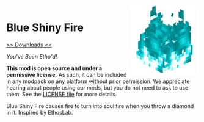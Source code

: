 <img src="icon.png" align="right" width="180px"/>

# Blue Shiny Fire


[>> Downloads <<](https://github.com/Boundarybreaker/BlueShinyFire/releases)

*You've Been Etho'd!*

**This mod is open source and under a permissive license.** As such, it can be included in any modpack on any platform without prior permission. We appreciate hearing about people using our mods, but you do not need to ask to use them. See the [LICENSE file](LICENSE) for more details.

Blue Shiny Fire causes fire to turn into soul fire when you throw a diamond in it. Inspired by EthosLab.
